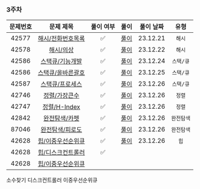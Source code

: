 ### 3주차

| 문제번호 |                         문제 제목                     | 풀이 여부 |                    풀이                    |  풀이 날짜   |     유형      |  
|:----:|:-----------------------------------------------------:|:-:|:----------------------------------------:|:--------:|:-----------:|
|42577| [해시/전화번호목록](https://school.programmers.co.kr/learn/courses/30/lessons/42577?language=java#) | ✅ | [풀이](./PGMS_42577_전화번호목록.java) | 23.12.21 | `해시` |
|42578| [해시/의상](https://school.programmers.co.kr/learn/courses/30/lessons/42578?language=java)| ✅ | [풀이](./PGMS_42578_의상.java)| 23.12.22 |`해시`|
|42586| [스택큐/기능개발](https://school.programmers.co.kr/learn/courses/30/lessons/42586?language=java)| ✅ | [풀이](./PGMS_42586_기능개발.java)| 23.12.24 |`스택/큐`|
|42586| [스택큐/올바른괄호](https://school.programmers.co.kr/learn/courses/30/lessons/12909?language=java)| ✅ | [풀이](./PGMS_12909_올바른괄호.java)| 23.12.25 |`스택/큐`| 
|42587| [스택큐/프로세스](https://school.programmers.co.kr/learn/courses/30/lessons/42587?language=java) | ✅ | [풀이](./PGMS_42587_프로세스.java) | 23.12.26 | `스택/큐` | 
|42746| [정렬/가장큰수](https://school.programmers.co.kr/learn/courses/30/lessons/42746) | ✅ | [풀이](./PGMS_42746_가장큰수.java) | 23.12.26 | `정렬` | 
|42747| [정렬/H-Index](https://school.programmers.co.kr/learn/courses/30/lessons/42747?language=java) | ✅ | [풀이](./PGMS_42747_HIndex.java) | 23.12.26 | `정렬` |
|42842| [완전탐색/카펫](https://school.programmers.co.kr/learn/courses/30/lessons/42842) | ✅ | [풀이](./PGMS_42842_카펫.java) | 23.12.26 | `완전탐색` | 
|87046| [완전탐색/피로도](https://school.programmers.co.kr/learn/courses/30/lessons/87946?language=java) | ✅ | [풀이](./PGMS_87946_피로도.java) | 23.12.26 | `완전탐색` | 
|42628| [힙/이중우선순위큐](https://school.programmers.co.kr/learn/courses/30/lessons/42628?language=java) | ✅ | [풀이](./PGMS_42628_이중우선순위큐.java)| 23.12.26 | `힙`|
|42628| [힙/디스크컨트롤러](https://school.programmers.co.kr/learn/courses/30/lessons/42627?language=java) | ✅ |  | | |
|42628| [힙/이중우선순위큐](https://school.programmers.co.kr/learn/courses/30/lessons/42628) | | | | |



소수찾기
디스크컨트롤러
이중우선순위큐